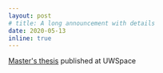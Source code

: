 ```yaml
---
layout: post
# title: A long announcement with details
date: 2020-05-13
inline: true
---
```


[Master's thesis](https://uwspace.uwaterloo.ca/handle/10012/15845) published at UWSpace